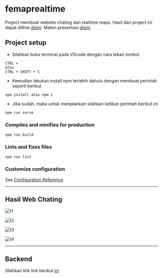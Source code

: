 # femaprealtime

Project membuat website chating dan realtime maps. Hasil dari project ini dapat dilihat [disini](http://52.204.186.223:35685/). Materi presentasi [disini](https://drive.google.com/file/d/16F388kNIJV5xtcl2Pe2nBc3W6W2kaTca/view?usp=sharing).


## Project setup

- Silahkan buka terminal pada VScode dengan cara tekan tombol
```
CTRL + ` 
atau
CTRL + SHIFT + C
```

- Kemudian lakukan install npm terlebih dahulu dengan membuat perintah seperti berikut
```
npm install atau npm i
```

- Jika sudah, maka untuk menjalankan silahkan ketikan perintah berikut ini
```
npm run serve
```

### Compiles and minifies for production
```
npm run build
```

### Lints and fixes files
```
npm run lint
```

### Customize configuration
See [Configuration Reference](https://cli.vuejs.org/config/).

---


## Hasil Web Chating
![t1](https://user-images.githubusercontent.com/43200304/108646806-a63ab780-74e9-11eb-9908-228247e3e2ef.PNG)

![t2](https://user-images.githubusercontent.com/43200304/108646809-a89d1180-74e9-11eb-8a0a-7df1d6b47907.PNG)

![t3](https://user-images.githubusercontent.com/43200304/108646811-a935a800-74e9-11eb-85a4-7fb61311cdca.PNG)

![t4](https://user-images.githubusercontent.com/43200304/108646813-aa66d500-74e9-11eb-8b70-a5bc61e2397b.PNG)

---

## Backend
Silahkan klik link berikut [ini](https://github.com/tomimandalap/be-vuemessage)
